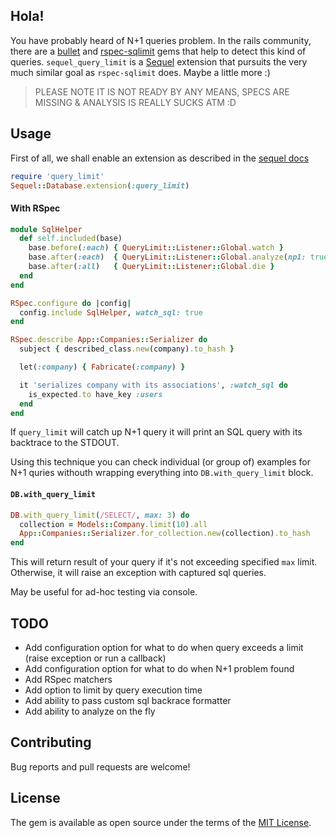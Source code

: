 ## Hola!

You have probably heard of N+1 queries problem. In the rails community, there are a [bullet](https://github.com/flyerhzm/bullet) and [rspec-sqlimit](https://github.com/nepalez/rspec-sqlimit) gems that help to detect this kind of queries. `sequel_query_limit` is a [Sequel](https://github.com/jeremyevans/sequel) extension that pursuits the very much similar goal as `rspec-sqlimit` does. Maybe a little more :)

> PLEASE NOTE IT IS NOT READY BY ANY MEANS, SPECS ARE MISSING & ANALYSIS IS REALLY SUCKS ATM :D


## Usage

First of all, we shall enable an extension as described in the [sequel docs](https://github.com/jeremyevans/sequel/blob/master/doc/extensions.rdoc#database-extensions)

```ruby
require 'query_limit'
Sequel::Database.extension(:query_limit)
```


#### With RSpec

```ruby
module SqlHelper
  def self.included(base)
    base.before(:each) { QueryLimit::Listener::Global.watch }
    base.after(:each)  { QueryLimit::Listener::Global.analyze(np1: true, reset: true) }
    base.after(:all)   { QueryLimit::Listener::Global.die }
  end
end

RSpec.configure do |config|
  config.include SqlHelper, watch_sql: true
end

RSpec.describe App::Companies::Serializer do
  subject { described_class.new(company).to_hash }

  let(:company) { Fabricate(:company) }

  it 'serializes company with its associations', :watch_sql do
    is_expected.to have_key :users
  end
end
```

If `query_limit` will catch up N+1 query it will print an SQL query with its backtrace to the STDOUT.

Using this technique you can check individual (or group of) examples for N+1 quries withouth wrapping everything into `DB.with_query_limit` block.


#### `DB.with_query_limit`

```ruby
DB.with_query_limit(/SELECT/, max: 3) do
  collection = Models::Company.limit(10).all
  App::Companies::Serializer.for_collection.new(collection).to_hash
end
```

This will return result of your query if it's not exceeding specified `max` limit. Otherwise, it will raise an exception with captured sql queries.

May be useful for ad-hoc testing via console.


## TODO

- Add configuration option for what to do when query exceeds a limit (raise exception or run a callback)
- Add configuration option for what to do when N+1 problem found
- Add RSpec matchers
- Add option to limit by query execution time
- Add ability to pass custom sql backrace formatter
- Add ability to analyze on the fly


## Contributing

Bug reports and pull requests are welcome!


## License

The gem is available as open source under the terms of the [MIT License](http://opensource.org/licenses/MIT).

